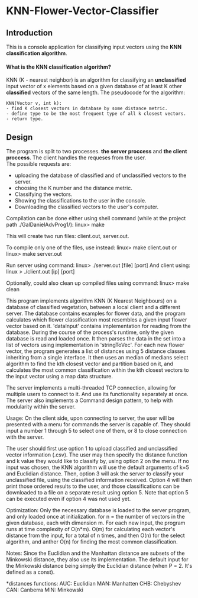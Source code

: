 # KNN-Flower-Vector-Classifier
## Introduction
This is a console application for classifying input vectors using the **KNN classification algorithm**.

#### What is the KNN classification algorithm?
KNN (K - nearest neighbor) is an algorithm for classifying an **unclassified** input vector of x elements based on a given database of at least K other **classified** vectors of the same length. The pseudocode for the algorithm:  

```
KNN(Vector v, int k):
- find K closest vectors in database by some distance metric.
- define type to be the most frequent type of all k closest vectors.
- return type.
```

## Design
The program is split to two processes. **the server proccess** and **the client proccess**. The client handles the requeses from the user.  
The possible requests are:
- uploading the database of classified and of unclassified vectors to the server.
- choosing the K number and the distance metric.
- Classifying the vectors.
- Showing the classifications to the user in the console.
- Downloading the classified vectors to the user's computer.



Compilation can be done either using shell command (while at the project path ./GalDanielAdvProg1/):
linux> make

This will create two run files: client.out, server.out.

To compile only one of the files, use instead:
linux> make client.out
or
linux> make server.out

Run server using command:
linux> ./server.out [file] [port]
And client using:
linux > ./client.out [ip] [port]

Optionally, could also clean up compiled files using command:
linux> make clean

This program implements algorithm KNN (K Nearest Neighbours) on a database of classified vegetation, between a local client and a different server.
The database contains examples for flower data, and the program calculates which flower classification most resembles a given input flower vector based on it.
'dataInput' contains implementation for reading from the database. During the course of the process's runtime, only the given database is read and loaded once.
It then parses the data in the set into a list of vectors using implementation in 'stringToVec'.
For each new flower vector, the program generates a list of distances using 5 distance classes inheriting from a single interface.
It then uses an median of medians select algorithm to find the kth closest vector and partition based on it, and calculates the most common classification within the kth closest vectors to the input vector using a map data structure.

The server implements a multi-threaded TCP connection, allowing for multiple users to connect to it. And use its functionality separately at once.
The server also implements a Command design pattern, to help with modularity within the server.

Usage:
On the client side, upon connecting to server, the user will be presented with a menu for commands the server is capable of. They should input a number 1 through 5 to select one of them, or 8 to close connection with the server.

The user should first use option 1 to upload classified and unclassified vector information (.csv).
The user may then specify the distance function and k value they would like to classify by, using option 2 on the menu. If no input was chosen, the KNN algorithm will use the default arguments of k=5 and Euclidian distance.
Then, option 3 will ask the server to classify your unclassified file, using the classified information received.
Option 4 will then print those ordered results to the user, and those classifications can be downloaded to a file on a separate result using option 5.
Note that option 5 can be executed even if option 4 was not used yet. 

Optimization:
Only the necessary database is loaded to the server program, and only loaded once at initialization.
for n = the number of vectors in the given database, each with dimension m. For each new input, the program runs at time complexity of  O(n*m).
O(m) for calculating each vector's distance from the input, for a total of n times, and then O(n) for the select algorithm, and anther
O(n) for finding the most common classification.

Notes:
Since the Euclidian and the Manhattan distance are subsets of the Minkowski distance, they also use its implementation.
The default input for the Minkowski distance being simply the Euclidian distance (when P = 2. It's defined as a const).

*distances functions:
AUC: Euclidian
MAN: Manhatten
CHB: Chebyshev
CAN: Canberra
MIN: Minkowski
